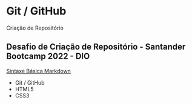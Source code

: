 # Git / GitHub
Criação de Repositório

## Desafio de Criação de Repositório - Santander Bootcamp 2022 - DIO

[Sintaxe Básica Markdown](https://www.markdownguide.org/basic-syntax/)

- Git / GitHub
- HTML5
- CSS3
